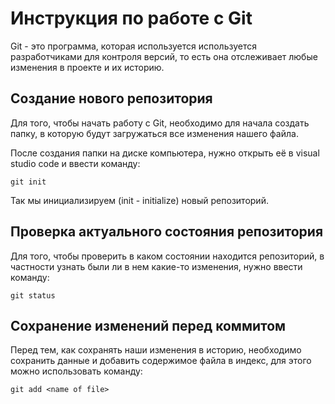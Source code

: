 # Инструкция по работе с Git 
Git - это программа, которая используется используется разработчиками для контроля версий, то есть она отслеживает любые изменения в проекте и их историю. 

## Создание нового репозитория 

Для того, чтобы начать работу с Git, необходимо для начала создать папку, в которую будут загружаться все изменения нашего файла. 

После создания папки на диске компьютера, нужно открыть её в visual studio code и  ввести команду: 

    git init

Так мы инициализируем (init - initialize) новый репозиторий.

## Проверка актуального состояния репозитория

Для того, чтобы проверить в каком состоянии находится репозиторий, в частности узнать были ли в нем какие-то изменения, нужно ввести команду:

    git status

## Сохранение изменений перед коммитом

Перед тем, как сохранять наши изменения в историю, необходимо сохранить данные и добавить содержимое файла в индекс, для этого можно использовать команду: 

    git add <name of file>